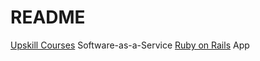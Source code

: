 # README

[Upskill Courses](http://upskillcourses.com) Software-as-a-Service [Ruby on Rails](http://rubyonrails.org/) App
